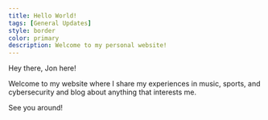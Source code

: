 ```yaml
---
title: Hello World!
tags: [General Updates]
style: border
color: primary
description: Welcome to my personal website!
---
```


Hey there, Jon here!

Welcome to my website where I share my experiences in music, sports, and cybersecurity and blog about anything that interests me.

See you around!